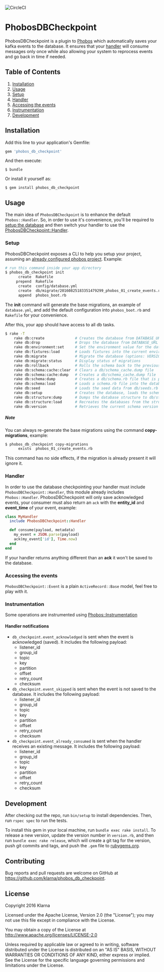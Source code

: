 ![CircleCI](https://circleci.com/gh/klarna/phobos_db_checkpoint/tree/master.svg?style=shield&circle-token=a69fda09f130a862b69f6a7e8be834f884829ccd)

# PhobosDBCheckpoint

PhobosDBCheckpoint is a plugin to [Phobos](https://github.com/klarna/phobos) which automatically saves your kafka events to the database. It ensures that your [handler](https://github.com/klarna/phobos#usage-consuming-messages-from-kafka) will consume messages only once while also allowing your system to reprocess events and go back in time if needed.

## Table of Contents

1. [Installation](#installation)
1. [Usage](#usage)
  1. [Setup](#setup)
  1. [Handler](#handler)
  1. [Accessing the events](#accessing-the-events)
  1. [Instrumentation](#instrumentation)
1. [Development](#development)

## <a name="installation"></a> Installation

Add this line to your application's Gemfile:

```ruby
gem 'phobos_db_checkpoint'
```

And then execute:

    $ bundle

Or install it yourself as:

    $ gem install phobos_db_checkpoint

## <a name="usage"></a> Usage

The main idea of `PhobosDBCheckpoint` is to enhance the default `Phobos::Handler`. So, in order to use it's convenience, you'll be required to [setup the database](#setup) and then switch your handler to use the [PhobosDBCheckpoint::Handler](#handler).

### <a name="setup"></a> Setup

PhobosDBCheckpoint exposes a CLI to help you setup your project, assuming an [already configured phobos project](https://github.com/klarna/phobos#usage-standalone-apps). Example:

```sh
# run this command inside your app directory
$ phobos_db_checkpoint init
      create  Rakefile
     prepend  Rakefile
      create  config/database.yml
      create  db/migrate/20160825183351479299_phobos_01_create_events.rb
      append  phobos_boot.rb
```

The __init__ command will generate the base migrations, an example of `database.yml`, and add the default configuration into `phobos_boot.rb` and `Rakefile` for your convenience.

After this, your app should have access to all db tasks.

```sh
$ rake -T
    rake db:create              # Creates the database from DATABASE_URL or config/database.yml for the current RAILS_ENV (use db:create:all to create all ...
    rake db:drop                # Drops the database from DATABASE_URL or config/database.yml for the current RAILS_ENV (use db:drop:all to drop all databa...
    rake db:environment:set     # Set the environment value for the database
    rake db:fixtures:load       # Loads fixtures into the current environment's database
    rake db:migrate             # Migrate the database (options: VERSION=x, VERBOSE=false, SCOPE=blog)
    rake db:migrate:status      # Display status of migrations
    rake db:rollback            # Rolls the schema back to the previous version (specify steps w/ STEP=n)
    rake db:schema:cache:clear  # Clears a db/schema_cache.dump file
    rake db:schema:cache:dump   # Creates a db/schema_cache.dump file
    rake db:schema:dump         # Creates a db/schema.rb file that is portable against any DB supported by Active Record
    rake db:schema:load         # Loads a schema.rb file into the database
    rake db:seed                # Loads the seed data from db/seeds.rb
    rake db:setup               # Creates the database, loads the schema, and initializes with the seed data (use db:reset to also drop the database first)
    rake db:structure:dump      # Dumps the database structure to db/structure.sql
    rake db:structure:load      # Recreates the databases from the structure.sql file
    rake db:version             # Retrieves the current schema version number
```

##### Note

You can always re-generate the base migrations using the command __copy-migrations__, example:

```sh
$ phobos_db_checkpoint copy-migrations
      exists  phobos_01_create_events.rb
```

This command has no side effects, if the migration is already present it will ignore it.

### <a name="handler"></a> Handler

In order to use the database checkpointing your handler must include `PhobosDBCheckpoint::Handler`, this module already includes `Phobos::Handler`. PhobosDBCheckpoint will only save acknowledged events, your consumer must also return an `ack` with the __entity_id__ and __event_time__ of your event, example:

```ruby
class MyHandler
  include PhobosDBCheckpoint::Handler

  def consume(payload, metadata)
    my_event = JSON.parse(payload)
    ack(my_event['id'], Time.now)
  end
end
```

If your handler returns anything different than an __ack__ it won't be saved to the database.

### <a name="accessing-the-events">Accessing the events</a>

`PhobosDBCheckpoint::Event` is a plain `ActiveRecord::Base` model, feel free to play with it.

### <a name="instrumentation"></a> Instrumentation

Some operations are instrumented using [Phobos::Instrumentation](https://github.com/klarna/phobos#usage-instrumentation)

#### Handler notifications

  * `db_checkpoint.event_acknowledged` is sent when the event is acknowledged (saved). It includes the following payload:
    * listener_id
    * group_id
    * topic
    * key
    * partition
    * offset
    * retry_count
    * checksum
  * `db_checkpoint.event_skipped` is sent when the event is not saved to the database. It includes the following payload:
    * listener_id
    * group_id
    * topic
    * key
    * partition
    * offset
    * retry_count
    * checksum
  * `db_checkpoint.event_already_consumed` is sent when the handler receives an existing message. It includes the following payload:
    * listener_id
    * group_id
    * topic
    * key
    * partition
    * offset
    * retry_count
    * checksum

## <a name="development"></a> Development

After checking out the repo, run `bin/setup` to install dependencies. Then, run `rspec spec` to run the tests.

To install this gem in your local machine, run `bundle exec rake install`. To release a new version, update the version number in `version.rb`, and then run `bundle exec rake release`, which will create a git tag for the version, push git commits and tags, and push the `.gem` file to [rubygems.org](https://rubygems.org).

## Contributing

Bug reports and pull requests are welcome on GitHub at https://github.com/klarna/phobos_db_checkpoint.

## License

Copyright 2016 Klarna

Licensed under the Apache License, Version 2.0 (the "License"); you may not use this file except in compliance with the License.

You may obtain a copy of the License at http://www.apache.org/licenses/LICENSE-2.0

Unless required by applicable law or agreed to in writing, software distributed under the License is distributed on an "AS IS" BASIS, WITHOUT WARRANTIES OR CONDITIONS OF ANY KIND, either express or implied. See the License for the specific language governing permissions and limitations under the License.
